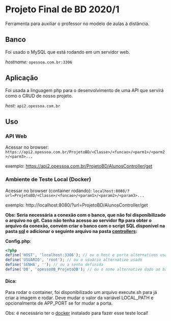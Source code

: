 # Projeto Final de BD 2020/1

Ferramenta para auxiliar o professor no modelo de aulas à distância.

## Banco
Foi usado o MySQL que está rodando em um servidor web.

*hostname:* `opessoa.com.br:3306`

## Aplicação
Foi usada a linguagem php para o desenvolvimento de uma API que servirá como o CRUD de nosso projeto.

*host:* `api2.opessoa.com.br`

## Uso
### API Web
Acessar no browser:
`https://api2.opessoa.com.br/ProjetoBD/<Classe>/<funcao>/<parm1>/<parm2>/<parm3>...`

exemplo: https://api2.opessoa.com.br/ProjetoBD/AlunosController/get

### Ambiente de Teste Local (Docker)
Acessar no browser (container rodando):
`localhost:8080/?url=ProjetoBD/<Classe>/<funcao>/<param1>/<param2>/<param3>...`

exemplo: http://localhost:8080/?url=ProjetoBD/AlunosController/get

**Obs: Seria necessária a conexão com o banco, que não foi disponibilizado o arquivo no git. Caso não tenha acesso ao servidor ftp para obter o arquivo da conexão, convém criar o banco com o script SQL disponível na pasta [sql](sql/) e adicionar o seguinte arquivo na pasta [controllers](controllers/):**

**Config.php**:
```php
<?php
define('HOST', 'localhost:3306'); // ou o host e porta alternativos usados 
define('USUARIO', 'root'); // ou o usuário alternativo usado
define('SENHA', ''); // ou a senha definida
define('DB', 'opesso08_ProjetoDB'); // ou o nome alternativo dado ao banco
```

#### Dica:
Para rodar o container, foi disponibilizado um arquivo execute.sh para já criar a imagem e rodar. Deve mudar o valor da variável LOCAL_PATH e opcionalmente de APP_PORT se for mudar a porta.

Obs: é necessário ter o [docker](https://docs.docker.com/get-docker/) instalado para fazer esse teste local! 
